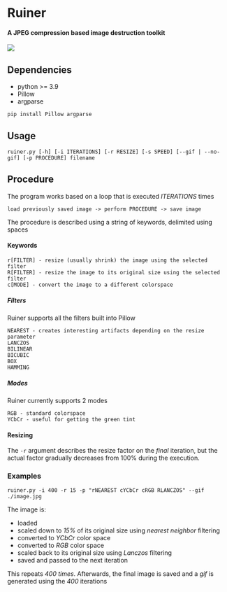 # Ruiner
#### A JPEG compression based image destruction toolkit
![](example.gif)

## Dependencies
- python >= 3.9
- Pillow
- argparse
```
pip install Pillow argparse
```

## Usage
```
ruiner.py [-h] [-i ITERATIONS] [-r RESIZE] [-s SPEED] [--gif | --no-gif] [-p PROCEDURE] filename
```

## Procedure
The program works based on a loop that is executed *ITERATIONS* times

`load previously saved image -> perform PROCEDURE -> save image`

The procedure is described using a string of keywords, delimited using spaces
#### Keywords
```
r[FILTER] - resize (usually shrink) the image using the selected filter
R[FILTER] - resize the image to its original size using the selected filter
c[MODE] - convert the image to a different colorspace
```

##### Filters
Ruiner supports all the filters built into Pillow
```
NEAREST - creates interesting artifacts depending on the resize parameter
LANCZOS
BILINEAR
BICUBIC
BOX
HAMMING
```

##### Modes
Ruiner currently supports 2 modes
```
RGB - standard colorspace
YCbCr - useful for getting the green tint
```

#### Resizing
The `-r` argument describes the resize factor on the *final* iteration, 
but the actual factor gradually decreases from 100% during the execution.

### Examples
`ruiner.py -i 400 -r 15 -p "rNEAREST cYCbCr cRGB RLANCZOS" --gif ./image.jpg`

The image is:
- loaded
- scaled down to *15%* of its original size using *nearest neighbor* filtering
- converted to *YCbCr* color space
- converted to *RGB* color space
- scaled back to its original size using *Lanczos* filtering
- saved and passed to the next iteration

This repeats *400 times*. Afterwards, the final image is saved and a *gif* is generated using the *400* iterations 